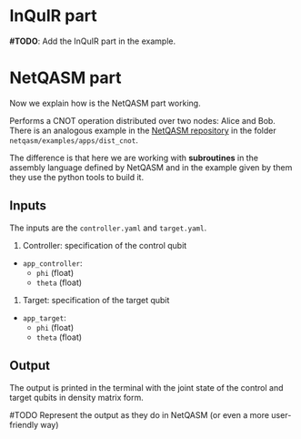 # InQuIR part

**\#TODO**: Add the InQuIR part in the example.

# NetQASM part
Now we explain how is the NetQASM part working.

Performs a CNOT operation distributed over two nodes: Alice and Bob. There is an analogous example in the [NetQASM repository](https://github.com/QuTech-Delft/netqasm) in the folder `netqasm/examples/apps/dist_cnot`. 

The difference is that here we are working with **subroutines** in the assembly language defined by NetQASM and in the example given by them they use the python tools to build it. 

## Inputs
The inputs are the `controller.yaml` and `target.yaml`.

1. Controller: specification of the control qubit
* `app_controller`:
  * `phi` (float)
  * `theta` (float)

1. Target: specification of the target qubit
* `app_target`: 
  * `phi` (float)
  * `theta` (float)

## Output
The output is printed in the terminal with the joint state of the control and target qubits in density matrix form.

\#TODO Represent the output as they do in NetQASM (or even a more user-friendly way)